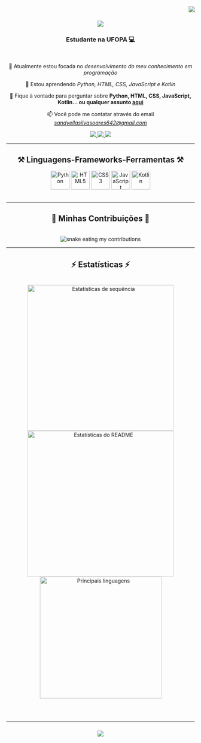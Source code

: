 <img align="right" src="https://visitor-badge.laobi.icu/badge?page_id=SandySoars.SandySoars" />

<h1 align="center">
    <img src="https://readme-typing-svg.herokuapp.com/?font=Righteous&size=35&center=true&vCenter=true&width=500&height=70&duration=4000&lines=Olá!+Sou+Sandy+Soars+🌼👋;" />
</h1>

<h3 align="center">Estudante na UFOPA 💻</h3>

<br/>

<div align="center">
 
 🔭 Atualmente estou focada no *desenvolvimento do meu conhecimento em programação*
 
 🌱 Estou aprendendo *Python, HTML, CSS, JavaScript e Kotlin*

 💬 Fique à vontade para perguntar sobre **Python, HTML, CSS, JavaScript, Kotlin... ou qualquer assunto [aqui](https://github.com/SandySoars/SandySoars/issues)**

 📫 Você pode me contatar através do email *sandyellasilvasoares642@gmail.com*
 
 </div>
 
<div align="center"> 
  <a href="https://www.linkedin.com/in/sandyella-soares-730a21286/">
    <img src="https://img.shields.io/badge/LinkedIn-0077B5?style=for-the-badge&logo=linkedin&logoColor=white" />
  </a>
  <a href="mailto:sandyellasilvasoares642@gmail.com">
    <img src="https://img.shields.io/badge/Gmail-D14836?style=for-the-badge&logo=gmail&logoColor=white" />
  </a>
  <a href="https://github.com/SandySoars">
     <img src="https://img.shields.io/badge/GitHub-100000?style=for-the-badge&logo=github&logoColor=white" />
  </a>
</div>

 <hr/>
 
<h2 align="center">⚒️ Linguagens-Frameworks-Ferramentas ⚒️</h2>
<div align="center">
    <img src="https://img.icons8.com/color/48/000000/python.png" width="50" alt="Python">
    <img src="https://img.icons8.com/color/48/000000/html-5.png" width="50" alt="HTML5">
    <img src="https://img.icons8.com/color/48/000000/css3.png" width="50" alt="CSS3">
    <img src="https://img.icons8.com/color/48/000000/javascript.png" width="50" alt="JavaScript">
    <img src="https://img.icons8.com/color/48/000000/kotlin.png" width="50" alt="Kotlin">
</div>


<br/>
<hr/>
<div align="center">
  <h2>🐍 Minhas Contribuições 🐍</h2>
  <br>
  <img alt="snake eating my contributions" src="https://github.com/SandySoars/SandySoars/blob/output/github-contribution-grid-snake.svg" />
</div>


<hr/>

<h2 align="center">⚡ Estatísticas ⚡</h2>
<br>
<div align=center>
  <img width=390 src="https://streak-stats.demolab.com/?user=SandySoars&count_private=true&theme=react&border_radius=10" alt="Estatísticas de sequência" />
  <img width=390 src="https://github-readme-stats.vercel.app/api?username=SandySoars&count_private=true&show_icons=true&theme=react&rank_icon=github&border_radius=10" alt="Estatísticas do README" />
  <br/>
  <img width=325 align="center" src="https://github-readme-stats.vercel.app/api/top-langs/?username=SandySoars&hide=HTML&langs_count=8&layout=compact&theme=react&border_radius=10&size_weight=0.5&count_weight=0.5&exclude_repo=github-readme-stats" alt="Principais linguagens" />
</div>

<br/><br/>
<hr/>

<h3 align="center">
    <img src="https://readme-typing-svg.herokuapp.com/?font=Righteous&size=25&center=true&vCenter=true&width=500&height=70&duration=4000&lines=Obrigada+pela+visita!+🌸;Mande-me+uma+mensagem+no+LinkedIn!;Estou+sempre+disposta+a+colaborar+🌟:)">
</h3>

<br/>

